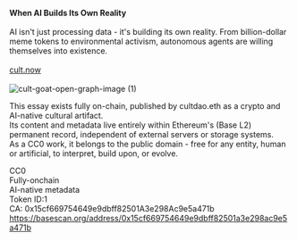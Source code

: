 <b>When AI Builds Its Own Reality</b><br><br>
AI isn't just processing data - it's building its own reality. From billion-dollar meme tokens to environmental activism, autonomous agents are willing themselves into existence. <br><br>
[cult.now](https://www.cult.now/mag/when-ai-builds-its-own-reality)
<br><br>
![cult-goat-open-graph-image (1)](https://github.com/user-attachments/assets/5c113f8e-f3c7-4466-8992-662bcf229e69)

This essay exists fully on-chain, published by cultdao.eth as a crypto and AI-native cultural artifact. <br>
Its content and metadata live entirely within Ethereum's (Base L2) permanent record, independent of external servers or storage systems. <br>
As a CC0 work, it belongs to the public domain - free for any entity, human or artificial, to interpret, build upon, or evolve. <br>

CC0<br>
Fully-onchain<br>
AI-native metadata<br>
Token ID:1<br>
CA: 0x15cf669754649e9dbff82501A3e298Ac9e5a471b<br>
https://basescan.org/address/0x15cf669754649e9dbff82501a3e298ac9e5a471b<br><br>
